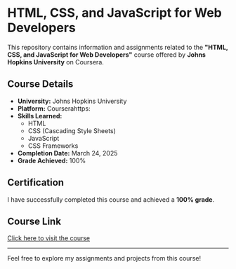 # HTML, CSS, and JavaScript for Web Developers

This repository contains information and assignments related to the **"HTML, CSS, and JavaScript for Web Developers"** course offered by **Johns Hopkins University** on Coursera.

## Course Details
- **University:** Johns Hopkins University
- **Platform:** Courserahttps:
- **Skills Learned:**
  - HTML
  - CSS (Cascading Style Sheets)
  - JavaScript
  - CSS Frameworks
- **Completion Date:** March 24, 2025
- **Grade Achieved:** 100%

## Certification
I have successfully completed this course and achieved a **100% grade**. 

## Course Link
[Click here to visit the course](https://www.coursera.org/learn/html-css-javascript-for-web-developers/home/welcome)

---

Feel free to explore my assignments and projects from this course!
